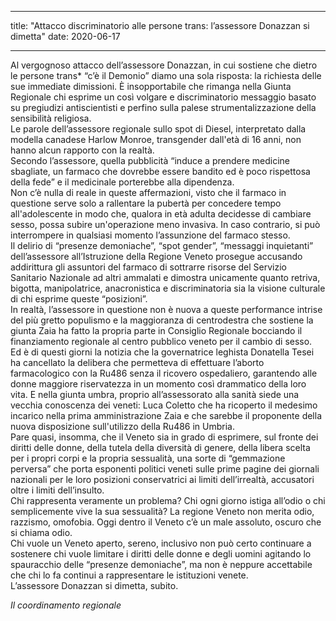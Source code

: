 
---  
title: "Attacco discriminatorio alle persone trans: l’assessore Donazzan si dimetta"
date: 2020-06-17

---
 
  
Al vergognoso attacco dell’assessore Donazzan, in cui sostiene che dietro le persone trans* “c’è il Demonio” diamo una sola risposta: la richiesta delle sue immediate dimissioni. È insopportabile che rimanga nella Giunta Regionale chi esprime un così volgare e discriminatorio messaggio basato su pregiudizi antiscientisti e perfino sulla palese strumentalizzazione della sensibilità religiosa.  
Le parole dell’assessore regionale sullo spot di Diesel, interpretato dalla modella canadese Harlow Monroe, transgender dall'età di 16 anni, non hanno alcun rapporto con la realtà.  
Secondo l’assessore, quella pubblicità “induce a prendere medicine sbagliate, un farmaco che dovrebbe essere bandito ed è poco rispettosa della fede” e il medicinale porterebbe alla dipendenza.  
Non c’è nulla di reale in queste affermazioni, visto che il farmaco in questione serve solo a rallentare la pubertà per concedere tempo all'adolescente in modo che, qualora in età adulta decidesse di cambiare sesso, possa subire un'operazione meno invasiva. In caso contrario, si può interrompere in qualsiasi momento l’assunzione del farmaco stesso.  
Il delirio di “presenze demoniache”, “spot gender”, “messaggi inquietanti” dell’assessore all’Istruzione della Regione Veneto prosegue accusando addirittura gli assuntori del farmaco di sottrarre risorse del Servizio Sanitario Nazionale ad altri ammalati e dimostra unicamente quanto retriva, bigotta, manipolatrice, anacronistica e discriminatoria sia la visione culturale di chi esprime queste “posizioni”.  
In realtà, l’assessore in questione non è nuova a queste performance intrise del più gretto populismo e la maggioranza di centrodestra che sostiene la giunta Zaia ha fatto la propria parte in Consiglio Regionale bocciando il finanziamento regionale al centro pubblico veneto per il cambio di sesso.  
Ed è di questi giorni la notizia che la governatrice leghista Donatella Tesei ha cancellato la delibera che permetteva di effettuare l’aborto farmacologico con la Ru486 senza il ricovero ospedaliero, garantendo alle donne maggiore riservatezza in un momento così drammatico della loro vita. E nella giunta umbra, proprio all’assessorato alla sanità siede una vecchia conoscenza dei veneti: Luca Coletto che ha ricoperto il medesimo incarico nella prima amministrazione Zaia e che sarebbe il proponente della nuova disposizione sull'utilizzo della Ru486 in Umbria.  
Pare quasi, insomma, che il Veneto sia in grado di esprimere, sul fronte dei diritti delle donne, della tutela della diversità di genere, della libera scelta per i propri corpi e la propria sessualità, una sorte di “gemmazione perversa” che porta esponenti politici veneti sulle prime pagine dei giornali nazionali per le loro posizioni conservatrici ai limiti dell’irrealtà, accusatori oltre i limiti dell’insulto.  
Chi rappresenta veramente un problema? Chi ogni giorno istiga all’odio o chi semplicemente vive la sua sessualità? La regione Veneto non merita odio, razzismo, omofobia. Oggi dentro il Veneto c’è un male assoluto, oscuro che si chiama odio.  
Chi vuole un Veneto aperto, sereno, inclusivo non può certo continuare a sostenere chi vuole limitare i diritti delle donne e degli uomini agitando lo spauracchio delle “presenze demoniache”, ma non è neppure accettabile che chi lo fa continui a rappresentare le istituzioni venete.  
L’assessore Donazzan si dimetta, subito.  
  
_Il coordinamento regionale_
